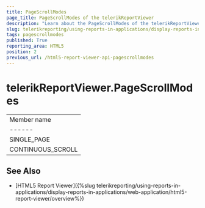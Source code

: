 ```yaml
---
title: PageScrollModes
page_title: PageScrollModes of the telerikReportViewer
description: "Learn about the PageScrollModes of the telerikReportViewer object in the Telerik Reporting HTML5 Report Viewer."
slug: telerikreporting/using-reports-in-applications/display-reports-in-applications/web-application/html5-report-viewer/api-reference/telerikreportviewer-namespace/pagescrollmodes
tags: pagescrollmodes
published: True
reporting_area: HTML5
position: 2
previous_url: /html5-report-viewer-api-pagescrollmodes
---
```


# telerikReportViewer.PageScrollModes

|   |
| ------ |
| Member name |
| ------ |
|SINGLE_PAGE|
|CONTINUOUS_SCROLL|

## See Also

* [HTML5 Report Viewer]({%slug telerikreporting/using-reports-in-applications/display-reports-in-applications/web-application/html5-report-viewer/overview%})
